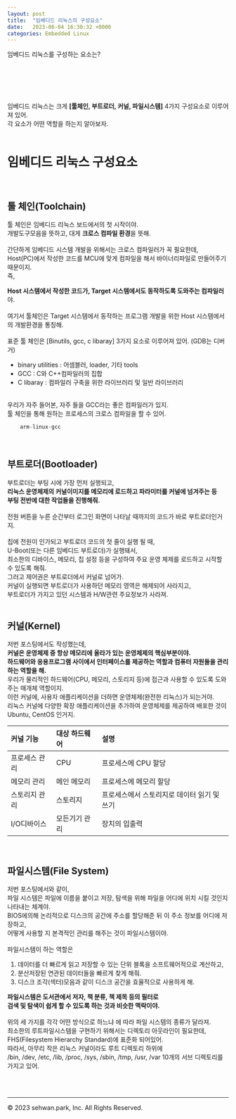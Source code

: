 ```yaml
---
layout: post
title:  "임베디드 리눅스의 구성요소"
date:   2023-06-04 16:30:32 +0000
categories: Embedded Linux
---
```

임베디드 리눅스를 구성하는 요소는?<br>
# 　

임베디드 리눅스는 크게 **[툴체인, 부트로더, 커널, 파일시스템]** 4가지 구성요소로 이루어져 있어.<br>
각 요소가 어떤 역할을 하는지 알아보자.<br>
<br>

# 임베디드 리눅스 구성요소
<br>

## 툴 체인(Toolchain)<br>
툴 체인은 임베디드 리눅스 보드에서의 첫 시작이야.<br>
개발도구모음을 뜻하고, 대게 **크로스 컴파일 환경**을 뜻해.<br>
<br>
간단하게 임베디드 시스템 개발을 위해서는 크로스 컴파일러가 꼭 필요한데,<br>
Host(PC)에서 작성한 코드를 MCU에 맞게 컴파일을 해서 바이너리파일로 만들어주기 때문이지.<br>
즉,

**Host 시스템에서 작성한 코드가, Target 시스템에서도 동작하도록 도와주는 컴파일러**야.<br>
<br>
여기서 툴체인은 Target 시스템에서 동작하는 프로그램 개발을 위한 Host 시스템에서의 개발환경을 통칭해.<br>
<br>
표준 툴 체인은 [Binutils, gcc, c libaray] 3가지 요소로 이루어져 있어. (GDB는 디버거)<br>

* binary utilities : 어셈블러, loader, 기타 tools
* GCC : C와 C++컴파일러의 집합
* C libaray : 컴파일러 구축을 위한 라이브러리 및 일반 라이브러리
<br>
우리가 자주 들어본, 자주 들을 GCC라는 좋은 컴파일러가 있지.<br>
툴 체인을 통해 원하는 프로세스의 크로스 컴파일을 할 수 있어.<br>

```javascript
    arm-linux-gcc
```
<br>

## 부트로더(Bootloader)<br>
부트로더는 부팅 시에 가장 먼저 실행되고,<br>
**리눅스 운영체제의 커널이미지를 메모리에 로드하고 파라미터를 커널에 넘겨주는 등**<br>
**부팅 전반에 대한 작업들을 진행해줘.**<br>
<br>
전원 버튼을 누른 순간부터 로그인 화면이 나타날 때까지의 코드가 바로 부트로더인거지.<br>
<br>
칩에 전원이 인가되고 부트로더 코드의 첫 줄이 실행 될 때,<br>
U-Boot(또는 다른 임베디드 부트로더)가 실행돼서,<br>
최소한의 디바이스, 메모리, 칩 설정 등을 구성하여 주요 운영 체제를 로드하고 시작할 수 있도록 해줘.<br>
그러고 제어권은 부트로더에서 커널로 넘어가.<br>
커널이 실행되면 부트로더가 사용하던 메모리 영역은 해제되어 사라지고,<br>
부트로더가 가지고 있던 시스템과 H/W관련 주요정보가 사라져.<br>
<br>

## 커널(Kernel)<br>
저번 포스팅에서도 작성했는데,<br>
**커널은 운영체제 중 항상 메모리에 올라가 있는 운영체제의 핵심부분이야.**<br>
**하드웨어와 응용프로그램 사이에서 인터페이스를 제공하는 역할과 컴퓨터 자원들을 관리하는 역할을 해.**<br>
우리가 물리적인 하드웨어(CPU, 메모리, 스토리지 등)에 접근과 사용할 수 있도록 도와주는 매개체 역할이지.<br>
이런 커널에, 사용자 애플리케이션을 더하면 운영체제(완전한 리눅스)가 되는거야.<br>
리눅스 커널에 다양한 확장 애플리케이션을 추가하여 운영체제를 제공하여 배포한 것이 Ubuntu, CentOS 인거지.<br>

**커널 기능**|**대상 하드웨어**|**설명**
:---|:---|:---
프로세스 관리 | CPU | 프로세스에 CPU 할당
메모리 관리| 메인 메모리 | 프로세스에 메모리 할당
스토리지 관리| 스토리지 | 프로세스에서 스토리지로 데이터 읽기 및 쓰기
I/O디바이스| 모든기기 관리 | 장치의 입출력

<br>

## 파일시스템(File System)<br>
저번 포스팅에서와 같이,<br>
파일 시스템은 파일에 이름을 붙이고 저장, 탐색을 위해 파일을 어디에 위치 시킬 것인지 나타내는 체계야.<br>
BIOS에의해 논리적으로 디스크의 공간에 주소를 할당해준 뒤 이 주소 정보를 어디에 저장하고,<br>
어떻게 사용할 지 본격적인 관리를 해주는 것이 파일시스템이야.<br>
<br>
파일시스템이 하는 역할은<br>
1. 데이터를 더 빠르게 읽고 저장할 수 있는 단위 블록을 소프트웨어적으로 계산하고,<br>
2. 분산저장된 연관된 데이터들을 빠르게 찾게 해줘.<br>
3. 디스크 조각(섹터)모음과 같이 디스크 공간을 효율적으로 사용하게 해.<br>

**파일시스템은 도서관에서 저자, 책 분류, 책 제목 등의 필터로**<br>
**검색 및 탐색이 쉽게 할 수 있도록 하는 것과 비슷한 맥락이야.**<br>
<br>
위의 세 가지를 각각 어떤 방식으로 하느냐 에 따라 파일 시스템의 종류가 달라져.<br>
최소한의 루트파일시스템을 구현하기 위해서는 디렉토리 아웃라인이 필요한데,<br>
FHS(Filesystem Hierarchy Standard)에 표준화 되어있어.<br>
따라서, 아무리 작은 리눅스 커널이라도 루트 디렉토리 하위에<br>
/bin, /dev, /etc, /lib, /proc, /sys, /sbin, /tmp, /usr, /var 10개의 서브 디렉토리를 가지고 있어.<br>

<br>
<br>


- - -
© 2023 sehwan.park, Inc. All Rights Reserved.




[jekyll-docs]: https://jekyllrb.com/docs/home
[jekyll-gh]:   https://github.com/jekyll/jekyll
[jekyll-talk]: https://talk.jekyllrb.com/
